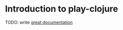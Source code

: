 # Introduction to play-clojure

TODO: write [great documentation](http://jacobian.org/writing/what-to-write/)
